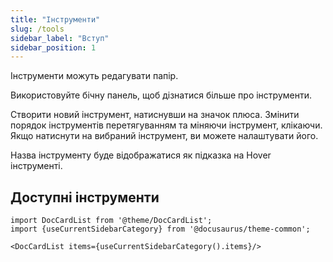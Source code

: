 ```yaml
---
title: "Інструменти"
slug: /tools
sidebar_label: "Вступ"
sidebar_position: 1
---
```



Інструменти можуть редагувати папір.

Використовуйте бічну панель, щоб дізнатися більше про інструменти.

Створити новий інструмент, натиснувши на значок плюса. Змінити порядок інструментів перетягуванням та міняючи інструмент, клікаючи. Якщо натиснути на вибраний інструмент, ви можете налаштувати його.

Назва інструменту буде відображатися як підказка на Hover інструменті.

## Доступні інструменти

```mdx-code-block
import DocCardList from '@theme/DocCardList';
import {useCurrentSidebarCategory} from '@docusaurus/theme-common';

<DocCardList items={useCurrentSidebarCategory().items}/>
```
